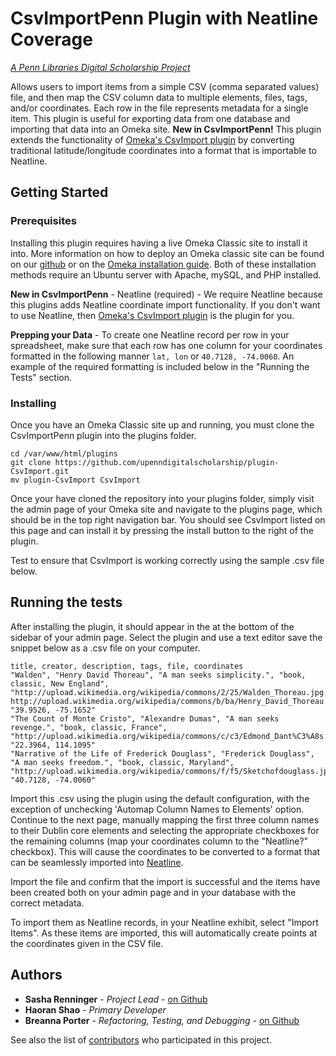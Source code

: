 # CsvImportPenn Plugin with Neatline Coverage

[*A Penn Libraries Digital Scholarship Project*](https://guides.library.upenn.edu/digital-scholarship)

Allows users to import items from a simple CSV (comma separated values) file, and then map the CSV column data to multiple elements, files, tags, and/or coordinates. Each row in the file represents metadata for a single item. This plugin is useful for exporting data from one database and importing that data into an Omeka site. **New in CsvImportPenn!** This plugin extends the functionality of [Omeka's CsvImport plugin](https://github.com/omeka/plugin-CsvImport) by converting traditional latitude/longitude coordinates into a format that is importable to Neatline.

## Getting Started

### Prerequisites

Installing this plugin requires having a live Omeka Classic site to install it into.  More information on how to deploy an Omeka classic site can be found on our [github](https://github.com/upenndigitalscholarship/dsdocs/blob/master/omeka_install.md) or on the [Omeka installation guide](https://omeka.org/classic/docs/Installation/Installation/).
Both of these installation methods require an Ubuntu server with Apache, mySQL, and PHP installed.

**New in CsvImportPenn** - Neatline (required) - We require Neatline because this plugins adds Neatline coordinate import functionality. If you don't want to use Neatline, then [Omeka's CsvImport plugin](https://github.com/omeka/plugin-CsvImport) is the plugin for you.

**Prepping your Data** - To create one Neatline record per row in your spreadsheet, make sure that each row has one column for your coordinates formatted in the following manner `lat, lon` or `40.7128, -74.0060`. An example of the required formatting is included below in the "Running the Tests" section.

### Installing

Once you have an Omeka Classic site up and running, you must clone the CsvImportPenn plugin into the plugins folder.

```
cd /var/www/html/plugins
git clone https://github.com/upenndigitalscholarship/plugin-CsvImport.git
mv plugin-CsvImport CsvImport
```

Once your have cloned the repository into your plugins folder, simply visit the admin page of your Omeka site and navigate to the plugins page, which should be in the top right navigation bar.  You should see CsvImport listed on this page and can install it by pressing the install button to the right of the plugin.  

Test to ensure that CsvImport is working correctly using the sample .csv file below.

## Running the tests

After installing the plugin, it should appear in the at the bottom of the sidebar of your admin page.  Select the plugin and use a text editor save the snippet below as a .csv file on your computer.

```
title, creator, description, tags, file, coordinates
"Walden", "Henry David Thoreau", "A man seeks simplicity.", "book, classic, New England", "http://upload.wikimedia.org/wikipedia/commons/2/25/Walden_Thoreau.jpg, http://upload.wikimedia.org/wikipedia/commons/b/ba/Henry_David_Thoreau.jpg", "39.9526, -75.1652"
"The Count of Monte Cristo", "Alexandre Dumas", "A man seeks revenge.", "book, classic, France", "http://upload.wikimedia.org/wikipedia/commons/c/c3/Edmond_Dant%C3%A8s.JPG", "22.3964, 114.1095"
"Narrative of the Life of Frederick Douglass", "Frederick Douglass", "A man seeks freedom.", "book, classic, Maryland", "http://upload.wikimedia.org/wikipedia/commons/f/f5/Sketchofdouglass.jpg", "40.7128, -74.0060"
```
Import this .csv using the plugin using the default configuration, with the exception of unchecking 'Automap Column Names to Elements' option. Continue to the next page, manually mapping the first three column names to their Dublin core elements and selecting the appropriate checkboxes for the remaining columns (map your coordinates column to the "Neatline?" checkbox).  This will cause the coordinates to be converted to a format that can be seamlessly imported into [Neatline](https://github.com/upenndigitalscholarship/NeatlinePenn).  

Import the file and confirm that the import is successful and the items have been created both on your admin page and in your database with the correct metadata.

To import them as Neatline records, in your Neatline exhibit, select "Import Items". As these items are imported, this will automatically create points at the coordinates given in the CSV file.

## Authors

* **Sasha Renninger** - *Project Lead* - [on Github](https://github.com/sashafr)
* **Haoran Shao** - *Primary Developer*
* **Breanna Porter** - *Refactoring, Testing, and Debugging* - [on Github](https://github.com/breannamporter)

See also the list of [contributors](https://github.com/upenndigitalscholarship/plugin-CsvImport/graphs/contributors) who participated in this project.

